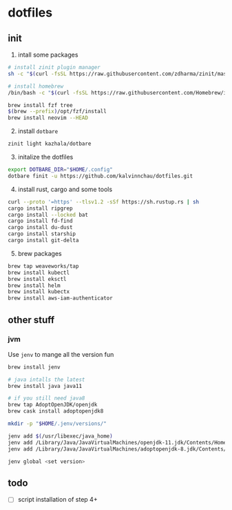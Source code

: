 # dotfiles

## init

1. intall some packages
```bash
# install zinit plugin manager
sh -c "$(curl -fsSL https://raw.githubusercontent.com/zdharma/zinit/master/doc/install.sh)"

# install homebrew
/bin/bash -c "$(curl -fsSL https://raw.githubusercontent.com/Homebrew/install/master/install.sh)"

brew install fzf tree
$(brew --prefix)/opt/fzf/install
brew install neovim --HEAD
```

2. install `dotbare`
```bash
zinit light kazhala/dotbare
```

3. initalize the dotfiles
```bash
export DOTBARE_DIR="$HOME/.config"
dotbare finit -u https://github.com/kalvinnchau/dotfiles.git
```

4. install rust, cargo and some tools
```bash
curl --proto '=https' --tlsv1.2 -sSf https://sh.rustup.rs | sh
cargo install ripgrep
cargo install --locked bat
cargo install fd-find
cargo install du-dust
cargo install starship
cargo install git-delta
```

5. brew packages
```bash
brew tap weaveworks/tap
brew install kubectl
brew install eksctl
brew install helm
brew install kubectx
brew install aws-iam-authenticator
```

## other stuff
### jvm

Use `jenv` to mange all the version fun

```bash
brew install jenv

# java intalls the latest
brew install java java11

# if you still need java8
brew tap AdoptOpenJDK/openjdk
brew cask install adoptopenjdk8

mkdir -p "$HOME/.jenv/versions/"

jenv add $(/usr/libexec/java_home)
jenv add /Library/Java/JavaVirtualMachines/openjdk-11.jdk/Contents/Home
jenv add /Library/Java/JavaVirtualMachines/adoptopenjdk-8.jdk/Contents/Home

jenv global <set version>
```


## todo
- [ ] script installation of step 4+
